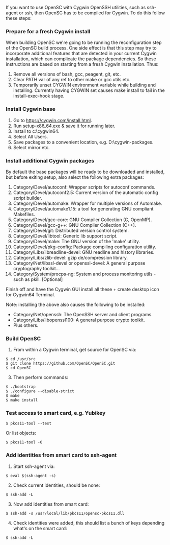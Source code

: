 If you want to use OpenSC with Cygwin OpenSSH utilities, such as ssh-agent or ssh,
then OpenSC has to be compiled for Cygwin. To do this follow these steps:

###  Prepare for a fresh Cygwin install
When building OpenSC we're going to be running the reconfiguration step of the OpenSC build process.
One side effect is that this step may try to incorporate additional features that are detected in 
your current Cygwin installation, which can complicate the package dependencies.
So these instructions are based on starting from a fresh Cygwin installation. Thus:
1. Remove all versions of bash, gcc, peagent, git, etc.
2. Clear PATH var of any ref to other make or gcc utils etc.
3. Temporarily unset CYGWIN environment variable while building and installing. 
   Currently having CYGWIN set causes make install to fail in the install-exec-hook stage.

### Install Cygwin base 
1. Go to https://cygwin.com/install.html.
2. Run setup-x86_64.exe & save it for running later.
3. Install to c:\cygwin64.
4. Select All Users.
5. Save packages to a convenient location, e.g. D:\cygwin-packages.
6. Select mirror etc.

### Install additional Cygwin packages
By default the base packages will be ready to be downloaded and installed,
but before exiting setup, also select the following extra packages:
1. Category/Devel/autoconf: Wrapper scripts for autoconf commands.
2. Category/Devel/autoconf2.5: Current version of the automatic config script builder.
3. Category/Devel/automake: Wrapper for multiple versions of Automake.
4. Category/Devel/automake1.15: a tool for generating GNU compliant Makefiles.
5. Category/Devel/gcc-core: GNU Compiler Collection (C, OpenMP).
6. Category/Devel/gcc-g++: GNU Compiler Collection (C++).
7. Category/Devel/git: Distributed version control system.
8. Category/Devel/libtool: Generic lib support script.
9. Category/Devel/make: The GNU version of the 'make' utility.
10. Category/Devel/pkg-config: Package compiling configuration utility.
11. Category/Libs/libreadline-devel: GNU readline and history libraries.
12. Category/Libs/zlib-devel: gzip de/compression library.
13. Category/Net/libssl-devel or openssl-devel: A general purpose cryptography toolkit...
14. Category/System/procps-ng: System and process monitoring utils - such as pkill. [Optional]

Finish off and have the Cygwin GUI install all these + create desktop icon for Cygwin64 Terminal.

Note: installing the above also causes the following to be installed:
* Category/Net/openssh: The OpenSSH server and client programs.
* Category/Libs/libopenssl100: A general purpose crypto toolkit.
* Plus others.

### Build OpenSC
1. From within a Cygwin terminal, get source for OpenSC via:
<pre><code>$ cd /usr/src
$ git clone https://github.com/OpenSC/OpenSC.git
$ cd OpenSC</code></pre>
3. Then perform commands:
<pre><code>$ ./bootstrap
$ ./configure --disable-strict
$ make
$ make install</code></pre>

### Test access to smart card, e.g. Yubikey
<pre><code>$ pkcs11-tool --test</code></pre>
Or list objects:
<pre><code>$ pkcs11-tool -O</code></pre>

### Add identities from smart card to ssh-agent
1. Start ssh-agent via:
<pre><code>$ eval $(ssh-agent -s)</code></pre>
2. Check current identities, should be none:
<pre><code>$ ssh-add -L</code></pre>
3. Now add identities from smart card:
<pre><code>$ ssh-add -s /usr/local/lib/pkcs11/opensc-pkcs11.dll</code></pre>
4. Check identities were added, this should list a bunch of keys depending what's on the smart card:
<pre><code>$ ssh-add -L</code></pre>
